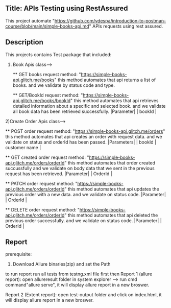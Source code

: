 ## Title: APIs Testing using RestAssured
This project automate "https://github.com/vdespa/introduction-to-postman-course/blob/main/simple-books-api.md" APIs requests using rest assured.

## Description
This projects contains Test package that included:
1) Book Apis class-->

   ** GET books request method: "https://simple-books-api.glitch.me/books"
   this method automates that api returns a list of books. and we validate by status code and type.

   ** GET/BookId request method: "https://simple-books-api.glitch.me/books/bookId"
   this method automates that api retrieves detailed information about a specific and selected book. and we validate all book data           has been retrieved successfully.
 |Parameter|
 | bookId |


2)Create Order Apis class-->

  ** POST order request method: "https://simple-books-api.glitch.me/orders"
  this method automates that api creates an order with request data. and we validate on status and orderId has been passed.
  |Parameters|
  | bookId | customer name |
 
  ** GET created order request method: "https://simple-books-api.glitch.me/orders/orderId"
  this method automates that order created succussfully and we validate on body data that we sent in the previous request has been          retrieved.
  |Parameter|
  | OrderId | 

  ** PATCH order request method: "https://simple-books-api.glitch.me/orders/orderId"
   this method automates that api updates the previous order with a new data. and we validate on status code.
  |Parameter|
  | OrderId | 
  
  ** DELETE order request method: "https://simple-books-api.glitch.me/orders/orderId"
   this method automates that api deleted the previous order successfully. and we validate on status code.
  |Parameter|
  | OrderId | 



## Report
prerequisite:
1) Download Allure binaries(zip) and set the Path
   
to run report run all tests from testng.xml file first then 
Report 1 (allure report): open allureresult folder in system explorer --> run cmd command"allure serve", it will display allure report in a new broswer.

Report 2 (Extent report): open test-output folder and click on index.html, it will display allure report in a new broswer.
